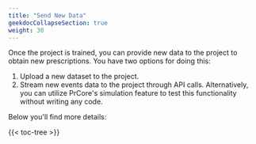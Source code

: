 ```yaml
---
title: "Send New Data"
geekdocCollapseSection: true
weight: 30
---
```


Once the project is trained, you can provide new data to the project to obtain new prescriptions. You have two options for doing this:

1. Upload a new dataset to the project.
2. Stream new events data to the project through API calls. Alternatively, you can utilize PrCore's simulation feature to test this functionality without writing any code.

Below you'll find more details:

{{< toc-tree >}}
